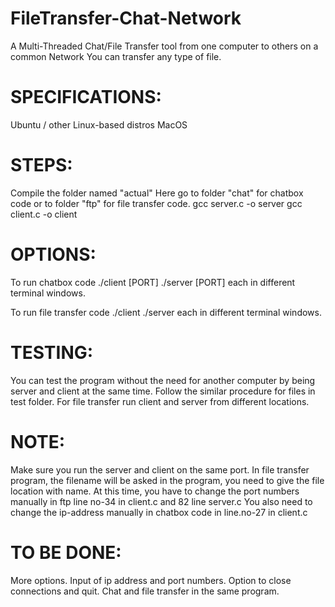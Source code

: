 # FileTransfer-Chat-Network

A Multi-Threaded Chat/File Transfer tool from one computer to others on a common Network 
You can transfer any type of file.

# SPECIFICATIONS:

Ubuntu / other Linux-based distros
MacOS

# STEPS:

Compile the folder named "actual"
Here go to folder "chat" for chatbox code or to folder "ftp" for file transfer code.
gcc server.c -o server
gcc client.c -o client

# OPTIONS:

To run chatbox code
./client [PORT]
./server [PORT]
each in different terminal windows.

To run file transfer code 
./client
./server 
each in different terminal windows.

# TESTING:

You can test the program without the need for another computer by being server and client at the same time.
Follow the similar procedure for files in test folder.
For file transfer run client and server from different locations.

# NOTE:

Make sure you run the server and client on the same port.
In file transfer program, the filename will be asked in the program, you need to give the file location with name.
At this time, you have to change the port numbers manually in ftp line no-34 in client.c and 82 line server.c
You also need to change the ip-address manually in chatbox code in line.no-27 in client.c 

# TO BE DONE:

More options.
Input of ip address and port numbers.
Option to close connections and quit.
Chat and file transfer in the same program.
 
